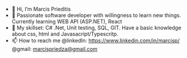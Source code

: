 - 👋 Hi, I’m Marcis Prieditis
- 👀 Passionate software developer with willingness to learn new things. Currently learning WEB API (ASP.NET), React
- 🌱 My skillset: C# .Net, Unit testing, SQL, GIT. Have a basic knowledge about css, html and Javasacript/Typescritp.
- 📫 How to reach me @linkedIn: https://www.linkedin.com/in/marcisp/
                      @gmail: marcispriedza@gmail.com


